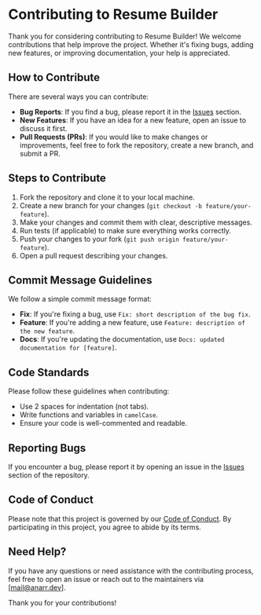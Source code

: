 # Contributing to Resume Builder

Thank you for considering contributing to Resume Builder! We welcome contributions that help improve the project. Whether it's fixing bugs, adding new features, or improving documentation, your help is appreciated.

## How to Contribute

There are several ways you can contribute:

- **Bug Reports**: If you find a bug, please report it in the [Issues](https://github.com/Anrsgrl/resume-builder/issues) section.
- **New Features**: If you have an idea for a new feature, open an issue to discuss it first.
- **Pull Requests (PRs)**: If you would like to make changes or improvements, feel free to fork the repository, create a new branch, and submit a PR.

## Steps to Contribute

1. Fork the repository and clone it to your local machine.
2. Create a new branch for your changes (`git checkout -b feature/your-feature`).
3. Make your changes and commit them with clear, descriptive messages.
4. Run tests (if applicable) to make sure everything works correctly.
5. Push your changes to your fork (`git push origin feature/your-feature`).
6. Open a pull request describing your changes.

## Commit Message Guidelines

We follow a simple commit message format:

- **Fix**: If you're fixing a bug, use `Fix: short description of the bug fix`.
- **Feature**: If you're adding a new feature, use `Feature: description of the new feature`.
- **Docs**: If you're updating the documentation, use `Docs: updated documentation for [feature]`.

## Code Standards

Please follow these guidelines when contributing:

- Use 2 spaces for indentation (not tabs).
- Write functions and variables in `camelCase`.
- Ensure your code is well-commented and readable.

## Reporting Bugs

If you encounter a bug, please report it by opening an issue in the [Issues](https://github.com/Anrsgrl/resume-builder/issues) section of the repository.

## Code of Conduct

Please note that this project is governed by our [Code of Conduct](CODE_OF_CONDUCT.md). By participating in this project, you agree to abide by its terms.

## Need Help?

If you have any questions or need assistance with the contributing process, feel free to open an issue or reach out to the maintainers via [mail@anarr.dev].

Thank you for your contributions!
